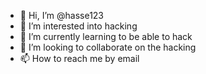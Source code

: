 - 👋 Hi, I’m @hasse123
- 👀 I’m interested into hacking
- 🌱 I’m currently learning to be able to hack
- 💞️ I’m looking to collaborate on the hacking
- 📫 How to reach me by email

<!---
hasse123/hasse123 is a ✨ special ✨ repository because its `README.md` (this file) appears on your GitHub profile.
You can click the Preview link to take a look at your changes.
--->
